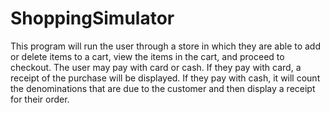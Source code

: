 # ShoppingSimulator
This program will run the user through a store in which they are able to add or delete items to a cart, view the items in the cart, and proceed to checkout. The user may pay with card or cash. If they pay with card, a receipt of the purchase will be displayed. If they pay with cash, it will count the denominations that are due to the customer and then display a receipt for their order.
